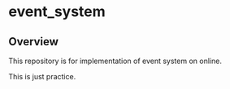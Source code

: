 # event_system

## Overview

This repository is for implementation of event system on online.

This is just practice.
